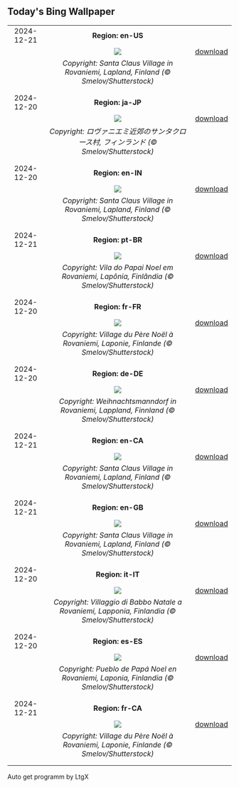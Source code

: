 ## Today's Bing Wallpaper
|      |      |      |
| :----: | :----: | :----: |
|2024-12-21|**Region: en-US**||
||![](https://www.bing.com/th?id=OHR.SantaClausVillage_EN-US9527661842_UHD.jpg&pid=hp&w=1152&h=648&rs=1&c=4)| [download](https://www.bing.com/th?id=OHR.SantaClausVillage_EN-US9527661842_UHD.jpg)|
||*Copyright: Santa Claus Village in Rovaniemi, Lapland, Finland (© Smelov/Shutterstock)*
||
|||
|2024-12-20|**Region: ja-JP**||
||![](https://www.bing.com/th?id=OHR.SantaClausVillage_JA-JP9442890850_UHD.jpg&pid=hp&w=1152&h=648&rs=1&c=4)| [download](https://www.bing.com/th?id=OHR.SantaClausVillage_JA-JP9442890850_UHD.jpg)|
||*Copyright: ロヴァニエミ近郊のサンタクロース村, フィンランド (© Smelov/Shutterstock)*
||
|||
|2024-12-20|**Region: en-IN**||
||![](https://www.bing.com/th?id=OHR.SantaClausVillage_EN-IN8131344842_UHD.jpg&pid=hp&w=1152&h=648&rs=1&c=4)| [download](https://www.bing.com/th?id=OHR.SantaClausVillage_EN-IN8131344842_UHD.jpg)|
||*Copyright: Santa Claus Village in Rovaniemi, Lapland, Finland (© Smelov/Shutterstock)*
||
|||
|2024-12-21|**Region: pt-BR**||
||![](https://www.bing.com/th?id=OHR.SantaClausVillage_PT-BR7713817885_UHD.jpg&pid=hp&w=1152&h=648&rs=1&c=4)| [download](https://www.bing.com/th?id=OHR.SantaClausVillage_PT-BR7713817885_UHD.jpg)|
||*Copyright: Vila do Papai Noel em Rovaniemi, Lapônia, Finlândia (© Smelov/Shutterstock)*
||
|||
|2024-12-20|**Region: fr-FR**||
||![](https://www.bing.com/th?id=OHR.SantaClausVillage_FR-FR1605218480_UHD.jpg&pid=hp&w=1152&h=648&rs=1&c=4)| [download](https://www.bing.com/th?id=OHR.SantaClausVillage_FR-FR1605218480_UHD.jpg)|
||*Copyright: Village du Père Noël à Rovaniemi, Laponie, Finlande (© Smelov/Shutterstock)*
||
|||
|2024-12-20|**Region: de-DE**||
||![](https://www.bing.com/th?id=OHR.SantaClausVillage_DE-DE6517743209_UHD.jpg&pid=hp&w=1152&h=648&rs=1&c=4)| [download](https://www.bing.com/th?id=OHR.SantaClausVillage_DE-DE6517743209_UHD.jpg)|
||*Copyright: Weihnachtsmanndorf in Rovaniemi, Lappland, Finnland (© Smelov/Shutterstock)*
||
|||
|2024-12-21|**Region: en-CA**||
||![](https://www.bing.com/th?id=OHR.SantaClausVillage_EN-CA0049104166_UHD.jpg&pid=hp&w=1152&h=648&rs=1&c=4)| [download](https://www.bing.com/th?id=OHR.SantaClausVillage_EN-CA0049104166_UHD.jpg)|
||*Copyright: Santa Claus Village in Rovaniemi, Lapland, Finland (© Smelov/Shutterstock)*
||
|||
|2024-12-21|**Region: en-GB**||
||![](https://www.bing.com/th?id=OHR.SantaClausVillage_EN-GB5411562669_UHD.jpg&pid=hp&w=1152&h=648&rs=1&c=4)| [download](https://www.bing.com/th?id=OHR.SantaClausVillage_EN-GB5411562669_UHD.jpg)|
||*Copyright: Santa Claus Village in Rovaniemi, Lapland, Finland (© Smelov/Shutterstock)*
||
|||
|2024-12-20|**Region: it-IT**||
||![](https://www.bing.com/th?id=OHR.SantaClausVillage_IT-IT8309910661_UHD.jpg&pid=hp&w=1152&h=648&rs=1&c=4)| [download](https://www.bing.com/th?id=OHR.SantaClausVillage_IT-IT8309910661_UHD.jpg)|
||*Copyright: Villaggio di Babbo Natale a Rovaniemi, Lapponia, Finlandia (© Smelov/Shutterstock)*
||
|||
|2024-12-20|**Region: es-ES**||
||![](https://www.bing.com/th?id=OHR.SantaClausVillage_ES-ES1153785422_UHD.jpg&pid=hp&w=1152&h=648&rs=1&c=4)| [download](https://www.bing.com/th?id=OHR.SantaClausVillage_ES-ES1153785422_UHD.jpg)|
||*Copyright: Pueblo de Papá Noel en Rovaniemi, Laponia, Finlandia (© Smelov/Shutterstock)*
||
|||
|2024-12-21|**Region: fr-CA**||
||![](https://www.bing.com/th?id=OHR.SantaClausVillage_FR-CA3164872000_UHD.jpg&pid=hp&w=1152&h=648&rs=1&c=4)| [download](https://www.bing.com/th?id=OHR.SantaClausVillage_FR-CA3164872000_UHD.jpg)|
||*Copyright: Village du Père Noël à Rovaniemi, Laponie, Finlande (© Smelov/Shutterstock)*
||
|||

Auto get programm by LtgX

